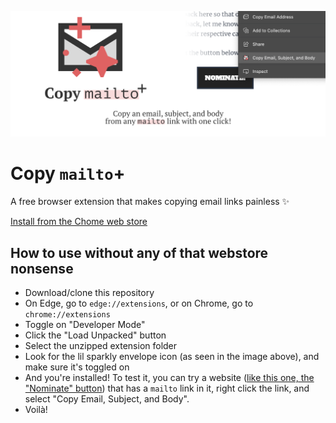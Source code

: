 <p align="center">
    <img alt="Copy mailto+" src="./banner.png">
</p>

# Copy `mailto`+

A free browser extension that makes copying email links painless ✨

[Install from the Chome web store](https://chromewebstore.google.com/detail/copy-mailto+/aogkcfehpjcccedmilfebhdmiceblped)

## How to use without any of that webstore nonsense

- Download/clone this repository
- On Edge, go to `edge://extensions`, or on Chrome, go to `chrome://extensions`
- Toggle on "Developer Mode"
- Click the "Load Unpacked" button
- Select the unzipped extension folder
- Look for the lil sparkly envelope icon (as seen in the image above), and make sure it's toggled on
- And you're installed! To test it, you can try a website ([like this one, the "Nominate" button](https://indienewsletters.com/nominate/)) that has a `mailto` link in it, right click the link, and select "Copy Email, Subject, and Body".
- Voilà!
